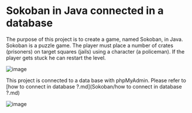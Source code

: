 # Sokoban in Java connected in a database
The purpose of this project is to create a game, named Sokoban, in Java. Sokoban is a puzzle game. The player must place a number of crates (prisoners) on target squares (jails) using a character (a policeman). If the player gets stuck he can restart the level.

![image](https://user-images.githubusercontent.com/98736513/229739311-6219f452-acda-4177-aa05-b06cff6f3ecc.png)

This project is connected to a data base with phpMyAdmin. Please refer to [how to connect in database ?.md](Sokoban/how to connect in database ?.md)

![image](https://user-images.githubusercontent.com/98736513/229743323-fe98e8f6-c991-40db-a25f-66a118a30cad.png)
